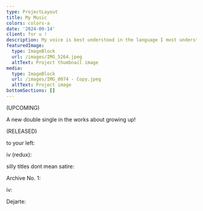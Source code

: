 ```yaml
---
type: ProjectLayout
title: My Music
colors: colors-a
date: '2024-09-14'
client: for u !
description: My voice is best understood in the language I most understand. More to come.
featuredImage:
  type: ImageBlock
  url: /images/IMG_5264.jpeg
  altText: Project thumbnail image
media:
  type: ImageBlock
  url: /images/IMG_0074 - Copy.jpeg
  altText: Project image
bottomSections: []
---
```

(UPCOMING)

A new double single in the works about growing up!



(RELEASED)



to your left:

iv (redux):

silly titles dont mean satire:

Archive No. 1:

iv:

Dejarte:

